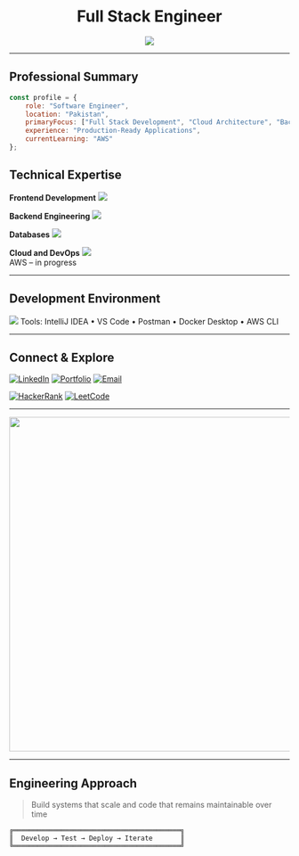 <div align="center">

# Full Stack Engineer

<img src="https://readme-typing-svg.herokuapp.com?font=Fira+Code&weight=600&size=20&duration=3000&pause=1000&color=00D4FF&center=true&vCenter=true&multiline=true&width=500&height=80&lines=Working+on+Production+Systems;Learning+AWS;Building+for+Scale" />

</div>

---

## Professional Summary
```javascript
const profile = {
    role: "Software Engineer",
    location: "Pakistan",
    primaryFocus: ["Full Stack Development", "Cloud Architecture", "Backend Systems"],
    experience: "Production-Ready Applications",
    currentLearning: "AWS"
};
````

## Technical Expertise

**Frontend Development** <img src="https://skillicons.dev/icons?i=html,css,javascript,typescript,react,redux,tailwind" />

**Backend Engineering** <img src="https://skillicons.dev/icons?i=nodejs,express,java,spring,graphql" />

**Databases** <img src="https://skillicons.dev/icons?i=mongodb,postgresql,mysql" />

**Cloud and DevOps** <img src="https://skillicons.dev/icons?i=docker,kubernetes,git" />  
AWS – in progress

---

## Development Environment

<img src="https://skillicons.dev/icons?i=vscode,vim,postman,figma,notion" />  
Tools: IntelliJ IDEA • VS Code • Postman • Docker Desktop • AWS CLI

---

## Connect & Explore

[![LinkedIn](https://img.shields.io/badge/LinkedIn-0077B5?style=for-the-badge&logo=linkedin&logoColor=white)](https://www.linkedin.com/in/malik-saad-hayat-276370277/)
[![Portfolio](https://img.shields.io/badge/Portfolio-FF5722?style=for-the-badge&logo=firefox&logoColor=white)](https://saadhtiwana-dev.vercel.app/)
[![Email](https://img.shields.io/badge/Email-D14836?style=for-the-badge&logo=gmail&logoColor=white)](mailto:saadhayat799@gmail.com)

[![HackerRank](https://img.shields.io/badge/HackerRank-2EC866?style=for-the-badge&logo=hackerrank&logoColor=white)](https://www.hackerrank.com/saadhayat799)
[![LeetCode](https://img.shields.io/badge/LeetCode-FFA116?style=for-the-badge&logo=leetcode&logoColor=black)](https://www.leetcode.com/saadhtiwana)

---


<p align="center">
  <img src="https://media.giphy.com/media/3o7abKhOpu0NwenH3O/giphy.gif" width="600"/>
</p>

---

## Engineering Approach
> Build systems that scale and code that remains maintainable over time
```
╔══════════════════════════════════════════╗
║  Develop → Test → Deploy → Iterate       ║
╚══════════════════════════════════════════╝
```
